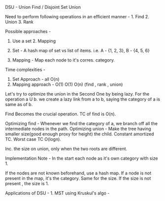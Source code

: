 DSU - Union Find / Disjoint Set Union

Need to perform following operations in an efficient manner - 1. Find 2. Union 3. Rank

Possible approaches - 

1. Use a set 2. Mapping

1. Set - A hash map of set vs list of items. i.e. A - {1, 2, 3}, B - {4, 5, 6}
2. Mapping - Map each node to it's corres. category.

Time complexities - 
  1. Set Approach - all O(n)
  2. Mapping approach - O(1) O(1) O(n) (find , rank , union)
  
Let's try to optimize the union in the Second One by being lazy.
For the operation a U b. we create a lazy link from a to b, saying the category of a is same as of b.

Find Becomes the crucial operation. TC of find is O(n). 

Optimizing find - Whenever we find the category of a, we branch off all the intermediate nodes in the path.
Optimizing union - Make the tree having smaller size(good enough proxy for height) the child.
Constant amortized TC. Worst case TC O(logn).

Inc. the size on union, only when the two roots are different.

Implementation Note - In the start each node as it's own category with size 1.

If the nodes are not known beforehand, use a hash map. If a node is not present in the map, it's the category. 
Same for the size. If the size is not present , the size is 1.

Applications of DSU - 1. MST using Kruskul's algo - 
